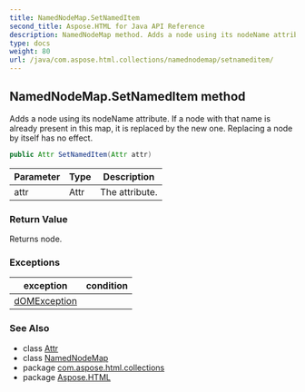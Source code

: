 ```yaml
---
title: NamedNodeMap.SetNamedItem
second_title: Aspose.HTML for Java API Reference
description: NamedNodeMap method. Adds a node using its nodeName attribute. If a node with that name is already present in this map it is replaced by the new one. Replacing a node by itself has no effect
type: docs
weight: 80
url: /java/com.aspose.html.collections/namednodemap/setnameditem/
---
```

## NamedNodeMap.SetNamedItem method

Adds a node using its nodeName attribute. If a node with that name is already present in this map, it is replaced by the new one. Replacing a node by itself has no effect.

```java
public Attr SetNamedItem(Attr attr)
```

| Parameter | Type | Description |
| --- | --- | --- |
| attr | Attr | The attribute. |

### Return Value

Returns node.

### Exceptions

| exception | condition |
| --- | --- |
| [dOMException](../../../com.aspose.html.dom/domexception/) |  |

### See Also

* class [Attr](../../../com.aspose.html.dom/attr/)
* class [NamedNodeMap](../)
* package [com.aspose.html.collections](../../namednodemap/)
* package [Aspose.HTML](../../../)

